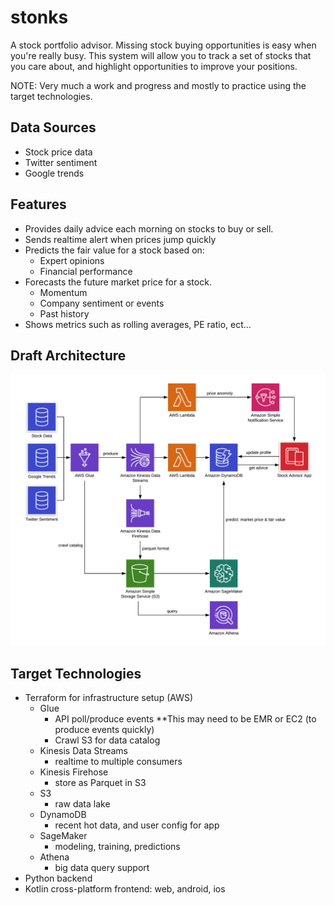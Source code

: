 # stonks 
A stock portfolio advisor. Missing stock buying opportunities is easy when you're really busy. This system will allow you to track a set of stocks that you care about, and highlight opportunities to improve your positions.

NOTE: Very much a work and progress and mostly to practice using the target technologies.

## Data Sources
* Stock price data
* Twitter sentiment
* Google trends

## Features
* Provides daily advice each morning on stocks to buy or sell.
* Sends realtime alert when prices jump quickly
* Predicts the fair value for a stock based on:
    * Expert opinions
    * Financial performance 
* Forecasts the future market price for a stock.
    * Momentum
    * Company sentiment or events
    * Past history
* Shows metrics such as rolling averages, PE ratio, ect...

## Draft Architecture
![High Level](/stonks-high-level-architecture.png?raw=true "High Level Architecture")

## Target Technologies
* Terraform for infrastructure setup (AWS)
    * Glue 
        * API poll/produce events **This may need to be EMR or EC2 (to produce events quickly)
        * Crawl S3 for data catalog
    * Kinesis Data Streams
        * realtime to multiple consumers
    * Kinesis Firehose
        * store as Parquet in S3
    * S3
        * raw data lake
    * DynamoDB
        * recent hot data, and user config for app
    * SageMaker
        * modeling, training, predictions
    * Athena 
        * big data query support 
* Python backend
* Kotlin cross-platform frontend: web, android, ios

